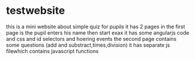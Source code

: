 # testwebsite
this is a mini website  about simple quiz for pupils it has 2 pages in the first page is the pupil enters his name then start exax  it has some angularjs code and css and id selectors and hoering events  the second page contains some questions (add and substract,times,division) it has separate js filewhich contains javascript functions
